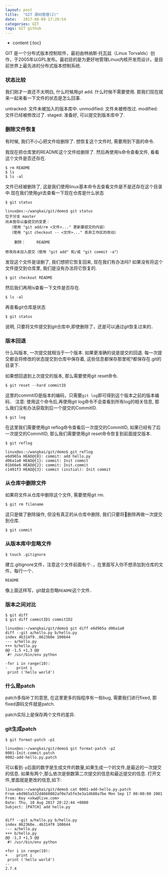 ```yaml
---
layout: post
title:  "GIT 源码管理(2)"
date:   2017-08-09 17:20:54
categories: GIT
tags: GIT github
---
```


* content
{:toc}

GIT 是一个分布式版本控制软件，最初由林纳斯·托瓦兹（Linus Torvalds）创作，于2005年以GPL发布。最初目的是为更好地管理Linux内核开发而设计。是目前世界上最先进的分布式版本控制系统.



### 状态比较

我们刚才一直还不太明白, 什么时候用git add. 什么时候不需要使用. 那我们现在就来一起来看一下文件的状态是怎么回事.

untracked: 文件未被加入的版本库中.
unmodified: 文件未被修改过.
modified: 文件已经被修改过了.
staged: 准备好, 可以提交到版本库中了.

### 删除文件恢复

有时候, 我们不小心把文件给删除了. 想恢复这个文件时, 需要用到下面的命令.

我现在把仓库里的README这个文件给删除了. 然后再使用ls命令查看文件, 看看这个文件是否还存在.

```
$ rm README
$ ls
$ ls -al
```

文件已经被删除了, 这是我们使用linux基本命令去查看文件是不是还存在这个目录中.现在我们使用git去查看一下现在仓库是什么状态

```
$ git status
```

```
linux@os:~/wangkai/git/demo$ git status
位于分支 master
尚未暂存以备提交的变更：
  （使用 "git add/rm <文件>..." 更新要提交的内容）
  （使用 "git checkout -- <文件>..." 丢弃工作区的改动）

	删除：     README

修改尚未加入提交（使用 "git add" 和/或 "git commit -a"）

```

发现这个文件是误删了, 我们想把它恢复回来, 现在我们有办法吗? 如果没有将这个文件提交到仓库里, 我们是没有办法将它恢复的.

```
$ git checkout README
```

然后我们再用ls查看一下文件是否存在.

```
$ ls -al
```

再查看git仓库是状态

```
$ git status
```

说明, 只要将文件提交到git仓库中,即使删除了，还是可以通过git恢复过来的．

### 版本回退

什么叫版本, 一次提交就相当于一个版本. 如果更准确的说是提交的回退. 每一次提交都会将修改的状态提交到仓库中保存着, 这些信息都保存那里呢?都保存在.git的目录下.

如果想回退到上次提交的版本, 那么需要使用git reset命令.

```
$ git reset --hard commitID
```

这里的commitID是版本的编码，只需要`git log`即可得到这个版本之前的版本编码．
注意: 使用这个命令后,再使用git log命令不会查看到所有log的相关信息, 那么我们没有办法获取到后一个提交的CommitID.

```
$ git log
```

在这里我们需要使用git reflog命令查看后一次提交的CommitID, 如果已经有了后一次提交的CommitID, 那么我们需要使用git reset命令恢复到前面提交版本.

```
$ git reflog
```

```
linux@os:~/wangkai/git/demo$ git reflog
e6d965a HEAD@{0}: commit: add hello.py
d06a1a0 HEAD@{1}: commit: Init commit
01b66e6 HEAD@{2}: commit: Init.commit
c1401f3 HEAD@{3}: commit (initial): Init commit

```

### 从仓库中删除文件

如果将文件从仓库中删除这个文件, 需要使用git rm.

```
$ git rm filename
```

这只是做了删除操作, 但没有真正的从仓库中删除, 我们只要将删除再做一次提交到仓库.

```
$ git commit
```

### 从版本库中忽略文件

```
$ touch .gitignore
```

建立.gitignore文件，注意这个文件前面有个`.`，在里面写入你不想添加到仓库的文件，每行一个．

```
README
```

像上面这样写，git就会忽略`README`这个文件．

### 版本之间对比

```
$ git diff
$ git diff commitID1 commitID2
```

```
linux@os:~/wangkai/git/demo$ git diff e6d965a d06a1a0
diff --git a/hello.py b/hello.py
index 4b314f9..062360e 100644
--- a/hello.py
+++ b/hello.py
@@ -1,5 +1,3 @@
 #! /usr/bin/env python

-for i in range(10):
-    print i
 print ('hello world')

```

### 什么是patch

patch多指补丁的意思, 在这里更多的指程序有一些bug, 需要我们进行fixed, 那fixed源码文件就是patch.

patch实际上是保存两个文件的差异.

### git生成patch

```
$ git format-patch -p1
```

```
linux@os:~/wangkai/git/demo$ git format-patch -p2
0001-Init-commit.patch
0002-add-hello.py.patch
```

可以看到`-p`后面的数字是生成文件的数量,如果生成一个的文件,是最近的一次提交的信息.
如果有两个,那么依次是倒数第二次提交的信息和最近提交的信息.
打开文件,里面就是更改的信息,如下:

```
linux@os:~/wangkai/git/demo$ cat 0001-add-hello.py.patch
From e6d965a532d4660802af0e7a5fe3e3a1d680a7be Mon Sep 17 00:00:00 2001
From: Key <xkw@live.com>
Date: Thu, 10 Aug 2017 20:22:44 +0800
Subject: [PATCH] add hello.py


diff --git a/hello.py b/hello.py
index 062360e..4b314f9 100644
--- a/hello.py
+++ b/hello.py
@@ -1,3 +1,5 @@
 #! /usr/bin/env python

+for i in range(10):
+    print i
 print ('hello world')
--
2.7.4

```

